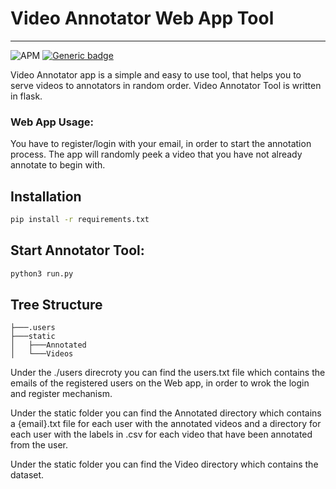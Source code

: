# Video Annotator Web App Tool
---
![APM](https://img.shields.io/apm/l/vim-mode)
[![Generic badge](https://img.shields.io/badge/python->=3-green.svg)](https://shields.io/)

Video Annotator app is a simple and easy to use tool, that helps you to serve videos to annotators
 in random order. Video Annotator Tool is written in flask.

 ### Web App Usage:

 You have to register/login with your email, in order to start the annotation process.
 The app will randomly peek a video that you have not already annotate to begin with.


## Installation
```bash
pip install -r requirements.txt
```

## Start Annotator Tool:
```bash
python3 run.py
```

Tree Structure
---
```
├───.users
├───static
│   ├───Annotated
│   └───Videos
```
Under the ./users direcroty you can find the users.txt file which contains the emails of the registered users on the Web app, in order to wrok the login and register mechanism.

Under the static folder you can find the Annotated directory which contains a {email}.txt file for each user with the annotated videos and a directory for each user with the labels in .csv for each video that have been annotated from the user.

Under the static folder you can find the Video directory which contains the dataset.
